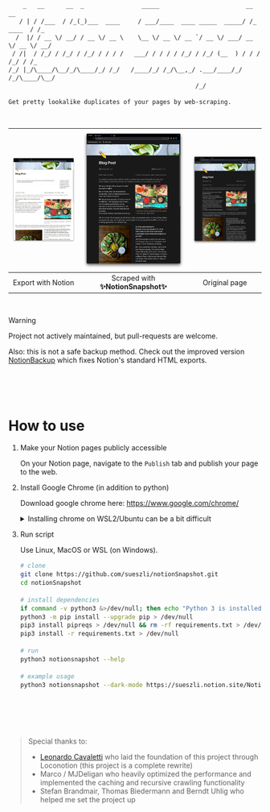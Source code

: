 ```
    _   __      __  _                _____                        __          __
   / | / /___  / /_(_)___  ____     / ___/____  ____ _____  _____/ /_  ____  / /_
  /  |/ / __ \/ __/ / __ \/ __ \    \__ \/ __ \/ __ `/ __ \/ ___/ __ \/ __ \/ __/
 / /|  / /_/ / /_/ / /_/ / / / /   ___/ / / / / /_/ / /_/ (__  ) / / / /_/ / /_
/_/ |_/\____/\__/_/\____/_/ /_/   /____/_/ /_/\__,_/ .___/____/_/ /_/\____/\__/
                                                    /_/

Get pretty lookalike duplicates of your pages by web-scraping.
```

<br>

| <img width="685" src="docs/assets/export.jpeg"> | <img width="685" src="docs/assets/snapshot.jpeg"> | <img width="685" src="docs/assets/original.jpeg"> |
| :---------------------------------------------: | :-----------------------------------------------: | :-----------------------------------------------: |
|               Export with Notion                |        Scraped with **✨NotionSnapshot✨**         |                   Original page                   |

<br>

> [!WARNING]
> Project not actively maintained, but pull-requests are welcome.
>
> Also: this is not a safe backup method. Check out the improved version [NotionBackup](https://github.com/sueszli/notionBackup) which fixes Notion's standard HTML exports.

<br><br><br>

# How to use

1. Make your Notion pages publicly accessible
    
    On your Notion page, navigate to the `Publish` tab and publish your page to the web.

2. Install Google Chrome (in addition to python)

    Download google chrome here: https://www.google.com/chrome/

    <details>
    <summary>Installing chrome on WSL2/Ubuntu can be a bit difficult</summary>

    Installing headless Chrome on a Debian system may require a few extra steps:

    ```bash
    # install chrome on wsl/ubuntu
    sudo apt update && sudo apt upgrade -y
    wget https://dl.google.com/linux/direct/google-chrome-stable_current_amd64.deb
    sudo dpkg -i google-chrome-stable_current_amd64.deb
    sudo apt --fix-broken install
    rm -rf google-chrome-stable_current_amd64.deb
    ```
    </details>

3. Run script

    Use Linux, MacOS or WSL (on Windows).

    ```bash
    # clone
    git clone https://github.com/sueszli/notionSnapshot.git
    cd notionSnapshot

    # install dependencies
    if command -v python3 &>/dev/null; then echo "Python 3 is installed."; else echo "Python 3 is not installed."; fi
    python3 -m pip install --upgrade pip > /dev/null
    pip3 install pipreqs > /dev/null && rm -rf requirements.txt > /dev/null && pipreqs . > /dev/null
    pip3 install -r requirements.txt > /dev/null

    # run
    python3 notionsnapshot --help

    # example usage
    python3 notionsnapshot --dark-mode https://sueszli.notion.site/NotionSnapshot-Test-tiny-page-4dfa05657f774b45993542da4a8530c2
    ```

<br><br><br><br>

> Special thanks to:
> 
> -   [Leonardo Cavaletti](https://github.com/leoncvlt) who laid the foundation of this project through Loconotion (this project is a complete rewrite)
> -   Marco / MJDeligan who heavily optimized the performance and implemented the caching and recursive crawling functionality
> -   Stefan Brandmair, Thomas Biedermann and Berndt Uhlig who helped me set the project up
